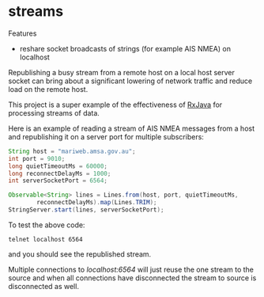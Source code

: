 streams
=============

Features 
* reshare socket broadcasts of strings (for example AIS NMEA) on localhost

Republishing a busy stream from a remote host on a local host server socket can bring about a significant lowering of network traffic and reduce load on the remote host.

This project is a super example of the effectiveness of [RxJava](https://github.com/ReactiveX/RxJava) for processing streams of data.

Here is an example of reading a stream of AIS NMEA messages from a host and republishing it on a server port for multiple subscribers:

```java
String host = "mariweb.amsa.gov.au";
int port = 9010;
long quietTimeoutMs = 60000;
long reconnectDelayMs = 1000;
int serverSocketPort = 6564;

Observable<String> lines = Lines.from(host, port, quietTimeoutMs,
		reconnectDelayMs).map(Lines.TRIM);
StringServer.start(lines, serverSocketPort);
```

To test the above code:

```telnet localhost 6564```

and you should see the republished stream.

Multiple connections to *localhost:6564* will just reuse the one stream to the source and 
when all connections have disconnected the stream to source is disconnected as well.